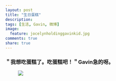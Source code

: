 ```yaml
---
layout: post
title: "生日蛋糕"
description: 
tags: [生活, Gavin, 微博]
image:
  feature: jocelynholdinggavinkid.jpg
comments: true
share: true
---
```


### ＂我想吃蛋糕了。吃蛋糕吧！＂Gavin急的呀。 ###


<figure>
  <a  href="{{ site.url }}/images/2014-03-26b.jpg">
  <img src="{{ site.url }}/images/2014-03-26b.jpg">
  </a>
</figure>

